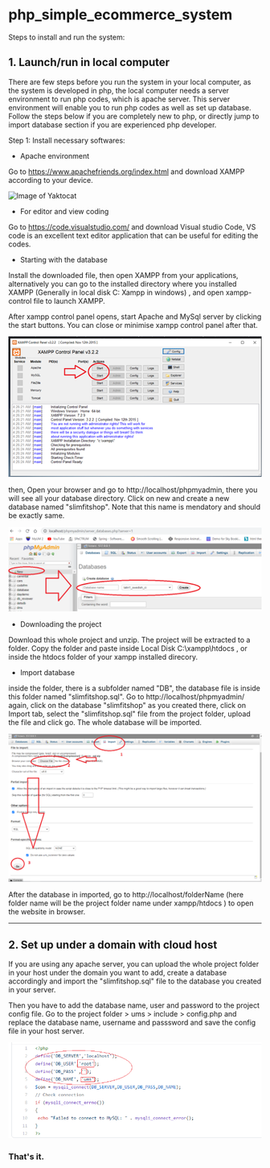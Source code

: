 # php_simple_ecommerce_system


Steps to install and run the system:

## 1. Launch/run in local computer

There are few steps before you run the system in your local computer, as the system is developed in php, the local computer needs a server environment to run php codes, which is apache 
server. This server environment will enable you to run php codes as well as set up database. Follow the steps below if you are completely new to php, or directly jump to import database section
if you are experienced php developer. 

Step 1: Install necessary softwares:

  - Apache environment
   
   Go to https://www.apachefriends.org/index.html  and download XAMPP according to your device.
   
   ![Image of Yaktocat](https://github.com/rifatshampod/University-Management-System-php/blob/master/xampp%20page.png)
   
   - For editor and view coding
   
   Go to https://code.visualstudio.com/ and download Visual studio Code, VS code is an excellent text editor application that can be useful for editing the codes. 
   
   
   - Starting with the database
   
   Install the downloaded file, then open XAMPP from your applications, alternatively you can go to the installed directory where you installed XAMPP (Generally in local disk C: Xampp in windows) , and open xampp-control file to launch XAMPP.
 
  
   After xampp control panel opens, start Apache and MySql server by clicking the start buttons. You can close or minimise xampp control panel after that.
   
   ![Image of Yaktocat](https://github.com/rifatshampod/images/blob/master/xampp%20control.png)
   
     
   then, Open your browser and go to http://localhost/phpmyadmin, there you will see all your database directory. Click on new and create a new database named "slimfitshop". Note that this name is mendatory and should be exactly same.
   
   ![Image of Yaktocat](https://github.com/rifatshampod/images/blob/master/phpmyadmin.png)
   
   - Downloading the project
   
   Download this whole project and unzip. The project will be extracted to a folder. Copy the folder and paste inside Local Disk C:\xampp\htdocs , or inside the htdocs folder of your xampp installed direcory.
   
   - Import database
   
   inside the folder, there is a subfolder named "DB", the database file is inside this folder named "slimfitshop.sql". Go to http://localhost/phpmyadmin/ again, click on the database "slimfitshop" as you created there, click on Import tab, select the "slimfitshop.sql" file from the project folder, upload the file and click go. The whole database will be imported.
   
   ![Image of Yaktocat](https://github.com/rifatshampod/images/blob/master/import%20database.png)
   
   After the database in imported, go to http://localhost/folderName (here folder name will be the project folder name under xampp/htdocs ) to open the website in browser.
   

-----------------------------------------------------------   
    
## 2. Set up under a domain with cloud host

If you are using any apache server, you can upload the whole project folder in your host under the domain you want to add, create a database accordingly and import the "slimfitshop.sql" file to the database you created in your server.

Then you have to add the database name, user and password to the project config file. Go to the project folder > ums > include > config.php and replace the database name, username and passsword and save the config file in your host server.

![Image of Yaktocat](https://github.com/rifatshampod/images/blob/master/config.png)

### That's it. 
